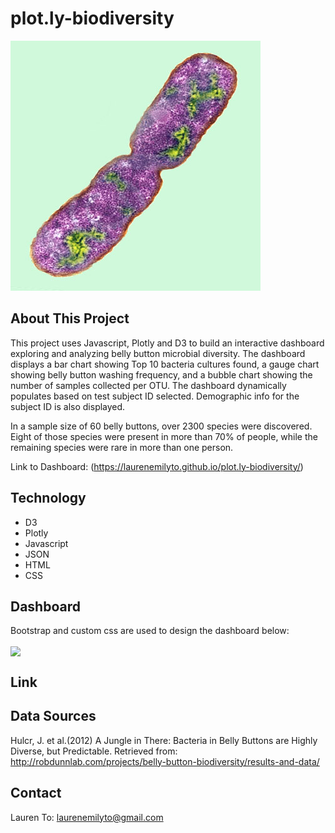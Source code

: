 # plot.ly-biodiversity

![Bacteria by filterforge.com](Images/bacteria.jpg)

## About This Project
This project uses Javascript, Plotly and D3 to build an interactive dashboard exploring and analyzing belly button microbial diversity. The dashboard displays a bar chart showing Top 10 bacteria cultures found, a gauge chart showing belly button washing frequency, and a bubble chart showing the number of samples collected per OTU. The dashboard dynamically populates based on test subject ID selected. Demographic info for the subject ID is also displayed.  

In a sample size of 60 belly buttons, over 2300 species were discovered. Eight of those species were present in more than 70% of people, while the remaining species were rare in more than one person.

Link to Dashboard: (https://laurenemilyto.github.io/plot.ly-biodiversity/)

## Technology
- D3 
- Plotly
- Javascript
- JSON
- HTML
- CSS

## Dashboard
Bootstrap and custom css are used to design the dashboard below: 

<img src="https://i.pinimg.com/originals/eb/08/7d/eb087dd6e790e41808c54e70f1b1f458.jpg" width=400 align=center> <br>

## Link

## Data Sources
Hulcr, J. et al.(2012) A Jungle in There: Bacteria in Belly Buttons are Highly Diverse, but Predictable. Retrieved from: http://robdunnlab.com/projects/belly-button-biodiversity/results-and-data/

## Contact
Lauren To: [laurenemilyto@gmail.com](laurenemilyto@gmail.com)